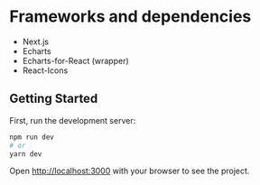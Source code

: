 # Frameworks and dependencies

- Next.js
- Echarts
- Echarts-for-React (wrapper)
- React-Icons

## Getting Started

First, run the development server:

```bash
npm run dev
# or
yarn dev
```

Open [http://localhost:3000](http://localhost:3000) with your browser to see the project.

